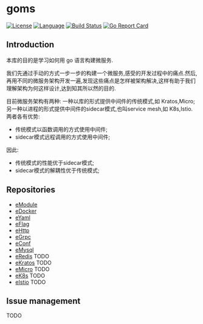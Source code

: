 # goms  

[![License](http://img.shields.io/badge/license-mit-blue.svg?style=flat-square)](https://raw.githubusercontent.com/labstack/echo/master/LICENSE) [![Language](https://img.shields.io/badge/language-go-blue.svg)](https://golang.org/) [![Build Status](http://img.shields.io/travis/fuwensun/goms.svg?style=flat-square)](https://travis-ci.org/fuwensun/goms) [![Go Report Card](https://goreportcard.com/badge/github.com/fuwensun/goms)](https://goreportcard.com/report/github.com/fuwensun/goms)

## Introduction

本库的目的是学习如何用 go 语言构建微服务.

我们先通过手动的方式一步一步的构建一个微服务,感受的开发过程中的痛点.然后,再用不同的微服务架构开发一遍,发现这些痛点是怎样被架构解决,这样有助于我们理解架构为何这样设计,达到知其所以然的目的.

目前微服务架构有两种: 一种以库的形式提供中间件的传统模式,如 Kratos,Micro;另一种以进程的形式提供中间件的sidecar模式,也叫service mesh,如 K8s,Istio.两者各有优势:
- 传统模式以函数调用的方式使用中间件;
- sidecar模式远程调用的方式使用中间件;

因此:
- 传统模式的性能优于sidecar模式;
- sidecar模式的解耦性优于传统模式;

## Repositories

- [eModule][21]
- [eDocker][22]
- [eYaml][23]
- [eFlag][24]
- [eHttp][25]
- [eGrpc][26]
- [eConf][27]
- [eMysql][28]
- [eRedis][29] TODO
- [eKratos][30] TODO
- [eMicro][31] TODO
- [eK8s][32] TODO
- [eIstio][33] TODO

[21]:https://github.com/fuwensun/goms/tree/master/eModule
[22]:https://github.com/fuwensun/goms/tree/master/eDocker
[23]:https://github.com/fuwensun/goms/tree/master/eYaml
[24]:https://github.com/fuwensun/goms/tree/master/eFlag
[25]:https://github.com/fuwensun/goms/tree/master/eHttp
[26]:https://github.com/fuwensun/goms/tree/master/eGrpc
[27]:https://github.com/fuwensun/goms/tree/master/eConf
[28]:https://github.com/fuwensun/goms/tree/master/eMysql
[29]:https://github.com/fuwensun/goms/tree/master
[30]:https://github.com/fuwensun/goms/tree/master
[31]:https://github.com/fuwensun/goms/tree/master
[32]:https://github.com/fuwensun/goms/tree/master
[33]:https://github.com/fuwensun/goms/tree/master

## Issue management

TODO